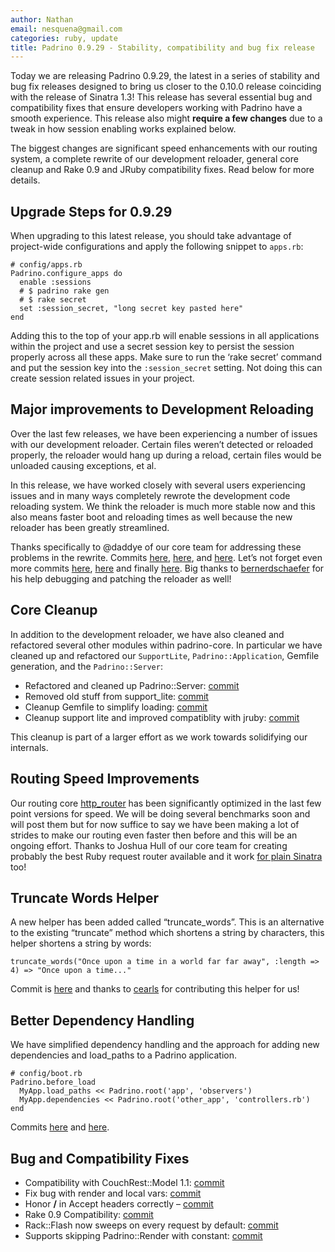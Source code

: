 ```yaml
---
author: Nathan
email: nesquena@gmail.com
categories: ruby, update
title: Padrino 0.9.29 - Stability, compatibility and bug fix release
---
```


Today we are releasing Padrino 0.9.29, the latest in a series of stability and bug fix releases designed to bring us closer to the 0.10.0 release coinciding with the release of Sinatra 1.3! This release has several essential bug and compatibility fixes that ensure developers working with Padrino have a smooth experience. This release also might **require a few changes** due to a tweak in how session enabling works explained below.

The biggest changes are significant speed enhancements with our routing system, a complete rewrite of our development reloader, general core cleanup and Rake 0.9 and JRuby compatibility fixes. Read below for more details.

<break>

## Upgrade Steps for 0.9.29

When upgrading to this latest release, you should take advantage of project-wide configurations and apply the following snippet to `apps.rb`:

    # config/apps.rb
    Padrino.configure_apps do
      enable :sessions
      # $ padrino rake gen
      # $ rake secret
      set :session_secret, "long secret key pasted here"
    end

Adding this to the top of your app.rb will enable sessions in all applications within the project and use a secret session key to persist the session properly across all these apps. Make sure to run the ‘rake secret’ command and put the session key into the `:session_secret` setting. Not doing this can create session related issues in your project.

## Major improvements to Development Reloading

Over the last few releases, we have been experiencing a number of issues with our development reloader. Certain files weren’t detected or reloaded properly, the reloader would hang up during a reload, certain files would be unloaded causing exceptions, et al.

In this release, we have worked closely with several users experiencing issues and in many ways completely rewrote the development code reloading system. We think the reloader is much more stable now and this also means faster boot and reloading times as well because the new reloader has been greatly streamlined.

Thanks specifically to @daddye of our core team for addressing these problems in the rewrite. Commits [here](https://github.com/padrino/padrino-framework/commit/7c59e2ae060246a1aa3cbe0f4cb598e7ed90033c), [here](https://github.com/padrino/padrino-framework/commit/42bdac70516df094fc639644dbbd9d0a1339e0e3), and [here](https://github.com/padrino/padrino-framework/commit/b41bf1e21cf7a8b911c691e504a4178993c9fae5). Let’s not forget even more commits [here](https://github.com/padrino/padrino-framework/commit/0122a24347402d9fd16e9c714ba890b54b1f5548), [here](https://github.com/padrino/padrino-framework/commit/47c1aba3207316fca92ecf46095f42cc5491c796) and finally [here](https://github.com/padrino/padrino-framework/commit/e0c8b3939a7ea6724d5da1e6ec2ab180855b63c4). Big thanks to [bernerdschaefer](https://github.com/bernerdschaefer) for his help debugging and patching the reloader as well!

## Core Cleanup

In addition to the development reloader, we have also cleaned and refactored several other modules within padrino-core. In particular we have cleaned up and refactored our `SupportLite`, `Padrino::Application`, Gemfile generation, and the `Padrino::Server`:

-   Refactored and cleaned up Padrino::Server: [commit](https://github.com/padrino/padrino-framework/commit/bd89dc4540a974cb26e4feeef51a08643a5bf0f8)
-   Removed old stuff from support\_lite: [commit](https://github.com/padrino/padrino-framework/commit/30e7c4a69ffc135bcc5afc9bdea21ffc2591823e)
-   Cleanup Gemfile to simplify loading: [commit](https://github.com/padrino/padrino-framework/commit/aa3a73d3de44fda32e64a65471ba448c9b8d53ab)
-   Cleanup support lite and improved compatiblity with jruby: [commit](https://github.com/padrino/padrino-framework/commit/1852a47d4406ed31cc2defd6b96516c5760c9b1f)

This cleanup is part of a larger effort as we work towards solidifying our internals.

## Routing Speed Improvements

Our routing core [http\_router](https://github.com/joshbuddy/http_router/commits/master) has been significantly optimized in the last few point versions for speed. We will be doing several benchmarks soon and will post them but for now suffice to say we have been making a lot of strides to make our routing even faster then before and this will be an ongoing effort. Thanks to Joshua Hull of our core team for creating probably the best Ruby request router available and it work [for plain Sinatra](https://github.com/joshbuddy/http_router_sinatra) too!

## Truncate Words Helper

A new helper has been added called “truncate\_words”. This is an alternative to the existing “truncate” method which shortens a string by characters, this helper shortens a string by words:

    truncate_words("Once upon a time in a world far far away", :length => 4) => "Once upon a time..."

Commit is [here](https://github.com/padrino/padrino-framework/commit/2b6778389e6b1ff9c8139b8c459b882762e2e538) and thanks to [cearls](https://github.com/cearls) for contributing this helper for us!

## Better Dependency Handling

We have simplified dependency handling and the approach for adding new dependencies and load\_paths to a Padrino application.

    # config/boot.rb
    Padrino.before_load
      MyApp.load_paths << Padrino.root('app', 'observers')
      MyApp.dependencies << Padrino.root('other_app', 'controllers.rb')
    end

Commits [here](https://github.com/padrino/padrino-framework/commit/1852a47d4406ed31cc2defd6b96516c5760c9b1f) and [here](https://github.com/padrino/padrino-framework/commit/1852a47d4406ed31cc2defd6b96516c5760c9b1f).

## Bug and Compatibility Fixes

-   Compatibility with CouchRest::Model 1.1: [commit](https://github.com/padrino/padrino-framework/commit/826077086eddf1ec3479e7e28aa033a05cfb7ba3)
-   Fix bug with render and local vars: [commit](https://github.com/padrino/padrino-framework/commit/5aeaa36ef7bd437ef05ba525288bab553ee24ca0)
-   Honor **/** in Accept headers correctly – [commit](https://github.com/padrino/padrino-framework/commit/f1fdc23b14e2b7885235319a7df971bf4a345be3)
-   Rake 0.9 Compatibility: [commit](https://github.com/padrino/padrino-framework/commit/117803feaf2ab1c61659b89364115e923f37ec75)
-   Rack::Flash now sweeps on every request by default: [commit](https://github.com/padrino/padrino-framework/commit/d433e19483dcfa63b74065b7141641c0492c5241)
-   Supports skipping Padrino::Render with constant: [commit](https://github.com/padrino/padrino-framework/commit/a9dc6f30e2e2b688a71df182c396a9fef9e71816)
